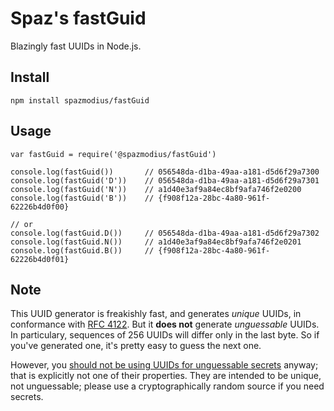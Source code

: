 # Spaz's fastGuid
Blazingly fast UUIDs in Node.js.

## Install
`npm install spazmodius/fastGuid`

## Usage
```
var fastGuid = require('@spazmodius/fastGuid')

console.log(fastGuid())       // 056548da-d1ba-49aa-a181-d5d6f29a7300
console.log(fastGuid('D'))    // 056548da-d1ba-49aa-a181-d5d6f29a7301
console.log(fastGuid('N'))    // a1d40e3af9a84ec8bf9afa746f2e0200
console.log(fastGuid('B'))    // {f908f12a-28bc-4a80-961f-62226b4d0f00}

// or
console.log(fastGuid.D())     // 056548da-d1ba-49aa-a181-d5d6f29a7302
console.log(fastGuid.N())     // a1d40e3af9a84ec8bf9afa746f2e0201
console.log(fastGuid.B())     // {f908f12a-28bc-4a80-961f-62226b4d0f01}
```

## Note
This UUID generator is freakishly fast, and generates _unique_ UUIDs, in conformance with [RFC 4122](https://tools.ietf.org/html/rfc4122).  But it __does not__ generate _unguessable_ UUIDs.  In particulary, sequences of 256 UUIDs
will differ only in the last byte.  So if you've generated one, it's pretty easy to guess the next one.

However, you [should not be using UUIDs for unguessable secrets](https://tools.ietf.org/html/rfc4122#section-6) anyway; that is explicitly not one of their
properties.  They are intended to be unique, not unguessable; please use a cryptographically random source if you need secrets.
